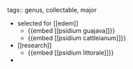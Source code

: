 tags:: genus, collectable, major

- selected for [[edem]]
	- {{embed [[psidium guajava]]}}
	- {{embed [[psidium cattleianum]]}}
- [[research]]
	- {{embed [[psidium littorale]]}}
-
